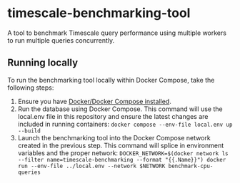 # timescale-benchmarking-tool

A tool to benchmark Timescale query performance using multiple workers to run multiple queries concurrently.

## Running locally

To run the benchmarking tool locally within Docker Compose, take the following steps:

1. Ensure you have [Docker/Docker Compose installed](https://docs.docker.com/compose/install/).
2. Run the database using Docker Compose. This command will use the local.env file in this repository and ensure the latest changes are included in running containers: `docker compose --env-file local.env up --build`
3. Launch the benchmarking tool into the Docker Compose network created in the previous step. This command will splice in environment variables and the proper network: `DOCKER_NETWORK=$(docker network ls --filter name=timescale-benchmarking --format "{{.Name}}") docker run --env-file ../local.env --network $NETWORK benchmark-cpu-queries`
